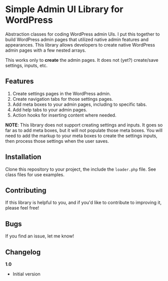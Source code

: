 # Simple Admin UI Library for WordPress

Abstraction classes for coding WordPress admin UIs. I put this together to build WordPress admin pages that utilized native admin features and appearances. This library allows developers to create native WordPress admin pages with a few nested arrays.

This works only to __create__ the admin pages. It does not (yet?) create/save settings, inputs, etc.

## Features ##

1. Create settings pages in the WordPress admin.
2. Create navigation tabs for those settings pages.
3. Add meta boxes to your admin pages, including to specific tabs.
4. Add help tabs to your admin pages.
5. Action hooks for inserting content where needed.

__NOTE__: This library does not support creating settings and inputs. It goes so far as to add meta boxes, but it will not populate those meta boxes. You will need to add the markup to your meta boxes to create the settings inputs, then process those settings when the user saves.

## Installation ##

Clone this repository to your project, the include the `loader.php` file. See class files for use examples.

## Contributing ##

If this library is helpful to you, and if you'd like to contribute to improving it, please feel free!

## Bugs ##

If you find an issue, let me know!

## Changelog ##

__1.0__

* Initial version